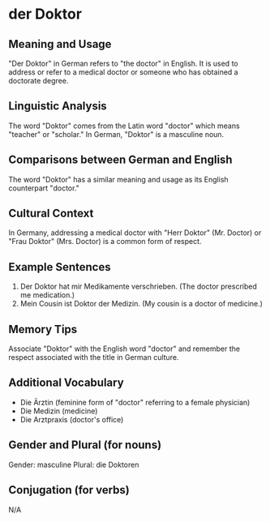 # der Doktor
## Meaning and Usage
"Der Doktor" in German refers to "the doctor" in English. It is used to address or refer to a medical doctor or someone who has obtained a doctorate degree.
## Linguistic Analysis
The word "Doktor" comes from the Latin word "doctor" which means "teacher" or "scholar." In German, "Doktor" is a masculine noun.
## Comparisons between German and English
The word "Doktor" has a similar meaning and usage as its English counterpart "doctor."
## Cultural Context
In Germany, addressing a medical doctor with "Herr Doktor" (Mr. Doctor) or "Frau Doktor" (Mrs. Doctor) is a common form of respect.
## Example Sentences
1. Der Doktor hat mir Medikamente verschrieben. (The doctor prescribed me medication.)
2. Mein Cousin ist Doktor der Medizin. (My cousin is a doctor of medicine.)
## Memory Tips
Associate "Doktor" with the English word "doctor" and remember the respect associated with the title in German culture.
## Additional Vocabulary
- Die Ärztin (feminine form of "doctor" referring to a female physician)
- Die Medizin (medicine)
- Die Arztpraxis (doctor's office)
## Gender and Plural (for nouns)
Gender: masculine
Plural: die Doktoren
## Conjugation (for verbs)
N/A